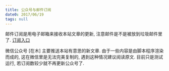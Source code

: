 ```yaml
---
title: 公众号与邮件订阅
date0: 2017/06/19
tags: null
---
```


邮件订阅是用电子邮箱来接收本站文章的更新, 注意邮件是不是被放到垃圾邮件里了. [订阅入口](/about)

微信公众号 [在木] 主要推送本站有意思的新文章. 由于一些内容是由脚本程序渲染而成的, 这在微信里是无法完美复制的, 遇到这种情况建议阅读原文. 目前只是测试运行, 若订阅数较少就不再更新公众号了.
